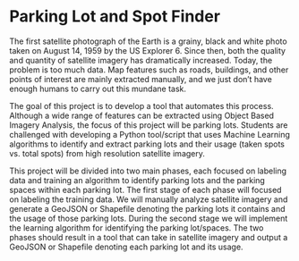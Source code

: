# Parking Lot and Spot Finder
The first satellite photograph of the Earth is a grainy, black and white photo taken on August 14, 1959 by the US Explorer 6. Since then, both the quality and quantity of satellite imagery has dramatically increased. Today, the problem is too much data. Map features such as roads, buildings, and other points of interest are mainly extracted manually, and we just don’t have enough humans to carry out this mundane task.

The goal of this project is to develop a tool that automates this process. Although a wide range of features can be extracted using Object Based Imagery Analysis, the focus of this project will be parking lots. Students are challenged with developing a Python tool/script that uses Machine Learning algorithms to identify and extract parking lots and their usage (taken spots vs. total spots) from high resolution satellite imagery.

This project will be divided into two main phases, each focused on labeling data and training an algorithm to identify parking lots and the parking spaces within each parking lot. The first stage of each phase will focused on labeling the training data. We will manually analyze satellite imagery and generate a GeoJSON or Shapefile denoting the parking lots it contains and the usage of those parking lots. During the second stage we will implement the learning algorithm for identifying the parking lot/spaces. The two phases should result in a tool that can take in satellite imagery and output a GeoJSON or Shapefile denoting each parking lot and its usage. 
